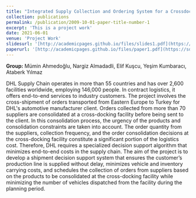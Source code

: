 ```yaml
---
title: "Integrated Supply Collection and Ordering System for a Crossdock Facility"
collection: publications
permalink: /publication/2009-10-01-paper-title-number-1
excerpt: 'This is a project work'
date: 2021-06-01
venue: 'Project Work'
slidesurl: '[http://academicpages.github.io/files/slides1.pdf](https://sd.ie.metu.edu.tr/en/dhl-arac-kontrol-ve-siparis-miktari-tahminleme-karar-destek-sistemi-tasarimi)'
paperurl: '[http://academicpages.github.io/files/paper1.pdf](https://sd.ie.metu.edu.tr/en/dhl-arac-kontrol-ve-siparis-miktari-tahminleme-karar-destek-sistemi-tasarimi)'
---
```


**Group:** Mümin Ahmedoğlu, Nargiz Almadadli, Elif Kuşcu, Yeşim Kumbaracı, Ataberk Yılmaz

DHL Supply Chain operates in more than 55 countries and has over 2,600 facilities worldwide, employing 146,000 people. In contract logistics, it offers end-to-end services to industry customers. The project involves the cross-shipment of orders transported from Eastern Europe to Turkey for DHL's automotive manufacturer client. Orders collected from more than 70 suppliers are consolidated at a cross-docking facility before being sent to the client. In this consolidation process, the urgency of the products and consolidation constraints are taken into account. The order quantity from the suppliers, collection frequency, and the order consolidation decisions at the cross-docking facility constitute a significant portion of the logistics cost. Therefore, DHL requires a specialized decision support algorithm that minimizes end-to-end costs in the supply chain. The aim of the project is to develop a shipment decision support system that ensures the customer’s production line is supplied without delay, minimizes vehicle and inventory carrying costs, and schedules the collection of orders from suppliers based on the products to be consolidated at the cross-docking facility while minimizing the number of vehicles dispatched from the facility during the planning period.
